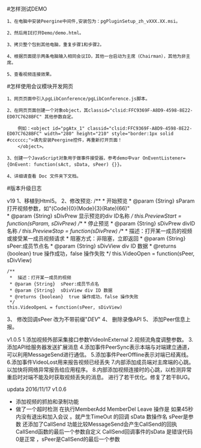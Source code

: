 ﻿
#怎样测试DEMO

    1、在电脑中安装Peergine中间件,安装包为：pgPluginSetup_zh_vXXX.XX.msi。
	
	2、然后用IE打开Demo/demo.html。
	
	3、拷贝整个包到其他电脑，重复步骤1和步骤2。
	
	4、根据页面提示两条电脑输入相同会议ID，其他一台启动为主席（Chairman），其他为非主席。
	
	5、查看视频连接效果。

	
#怎样使用会议模块开发网页

	1、网页页面中引入pgLibConference/pgLibConference.js脚本。
	
	2、在网页页面创建一个对象object，其classid="clsid:FFC9369F-A8D9-4598-8E22-ED07C7628BFC" 其他参数自定。
	
		例如：<object id="pgAtx_1" classid="clsid:FFC9369F-A8D9-4598-8E22-ED07C7628BFC" width="280" height="210" style="border:1px solid #cccccc;">请先安装Peergine控件，再重新打开页面！
		</object>。
		
	3、创建一个JavaScript对象用于做事件接受器，参考demo中var OnEventListener={OnEvent: function(sAct, sData, sPeer) {}}。
	
	4、详细请查看 Doc 文件夹下文档。


#版本升级日志

v19
 1、移植到Html5。
 2、修改预览:
	/**
     * 开始预览
     * @param {String} sParam 打开视频参数，如"(Code){0}(Mode){3}(Rate)(66)"    
     * @param {String} sDivPrew 显示预览的div ID名称
     */
    this.PreviewStart = function(sParam, sDivPrew)
	/**
     * 停止预览
     * @param {String} sDivPrew divID 名称
     */
    this.PreviewStop = function(sDivPrew)
	 /**
     *  描述：打开某一成员的视频或接受某一成员视频请求
     *  阻塞方式：非阻塞，立即返回
     * @param {String}  sPeer:成员节点名
     * @param {String}  sDivView div ID 数据
     * @returns {boolean}  true 操作成功，false 操作失败
     */
    this.VideoOpen = function(sPeer, sDivView) 

    /**
     *  描述：打开某一成员的视频
     * @param {String}  sPeer:成员节点名
     * @param {String}  sDivView div ID 数据
     * @returns {boolean}  true 操作成功，false 操作失败
     */
    this.VideoOpenL = function(sPeer, sDivView)
3、 修改回调sPeer 改为不带前缀"_DEV_"
4、 删除录像API
5、 添加Peer信息上报。


v1.0.5
1.添加视频外部采集接口参数VideoInExternal
2.视频流角度调整参数。
3.添加API给服务器发送扩展消息
4.添加事件PeerSync表示本端与对端建立通道，可以利用MessageSend进行通信。
5.添加事件PeerOffline表示对端已经离线。
6.添加事件VideoLost用来报告视频已经丢失
7.内部添加成员端对主席端的心跳。以加快将网络异常报告给应用程序。
8.内部添加视频连接时的心跳，以检测异常重启时对端不能及时获取视频丢失的消息。
进行了若干优化。修复了若干BUG。

updata 2016/11/17 v1.0.6
 * 添加视频的抓拍和录制功能
 * 做了一个超时检测 在执行MemberAdd MemberDel Leave 操作是 如果45秒内没有退出和加入会议   。就产生TimeOut 的回调    sData 数操作名   sPeer是参数
 还添加了CallSend 功能比较MessageSend会产生CallSend的回执
 CallSend函数的最后一个参数自定义
 CallSend回调事件的sData 是错误代码 0是正常 ，sPeer是CallSend的最后一个参数
 
 